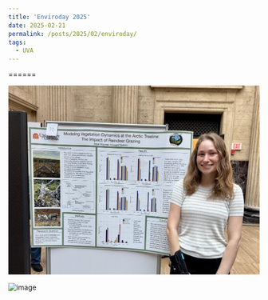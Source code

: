 ```yaml
---
title: 'Enviroday 2025'
date: 2025-02-21
permalink: /posts/2025/02/enviroday/
tags:
  - UVA
---
```


======

![image](images/enviroday.jpeg)

![image](images/enviroday_poster.jpeg)
